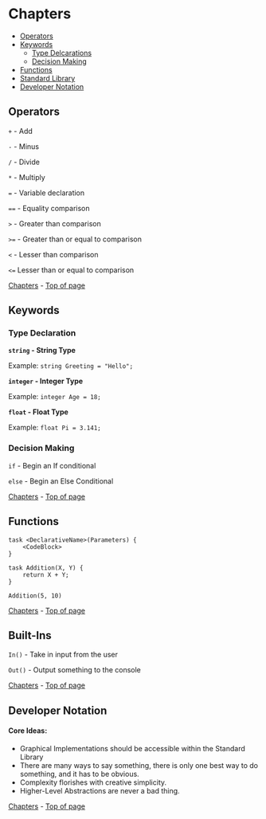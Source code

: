 # Chapters

 - [Operators](#operators)
 - [Keywords](#keywords)
	 - [Type Delcarations](#type-declaration)
	 - [Decision Making](#decision-making)
 - [Functions](#Functions)
 - [Standard Library](#standard-library)
 - [Developer Notation](#developer-notation)

## Operators

`+` - Add

`-` - Minus

`/` - Divide

`*` - Multiply

`=` - Variable declaration

`==` - Equality comparison

`>` - Greater than comparison

`>=` - Greater than or equal to comparison

`<` - Lesser than comparison

`<=` Lesser than or equal to comparison

[Chapters](#chapters) - [Top of page](#iwa-reference)

## Keywords

### Type Declaration

**`string` - String Type**

Example: `string Greeting = "Hello";`


**`integer` - Integer Type**

Example: `integer Age = 18;`


**`float` - Float Type**

Example: `float Pi = 3.141;`


### Decision Making

`if` - Begin an If conditional

`else` - Begin an Else Conditional

[Chapters](#chapters) - [Top of page](#iwa-reference)

## Functions

```
task <DeclarativeName>(Parameters) {
	<CodeBlock>
}
```
```
task Addition(X, Y) {
    return X + Y;
}

Addition(5, 10)
```

[Chapters](#chapters) - [Top of page](#iwa-reference)

## Built-Ins

`In()` - Take in input from the user

`Out()` - Output something to the console

[Chapters](#chapters) - [Top of page](#iwa-reference)

## Developer Notation

#### Core Ideas:
 - Graphical Implementations should be accessible within the Standard Library
 - There are many ways to say something, there is only one best way to do something, and it has to be obvious.
 - Complexity florishes with creative simplicity.
 - Higher-Level Abstractions are never a bad thing.

[Chapters](#chapters) - [Top of page](#iwa-reference)
